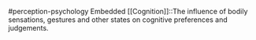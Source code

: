 #perception-psychology 
Embedded [[Cognition]]::The influence of bodily sensations, gestures and other states on cognitive preferences and judgements.
<!--SR:!2024-02-03,1,230-->